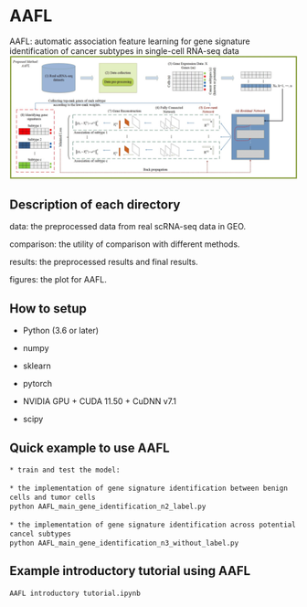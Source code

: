 # AAFL
AAFL: automatic association feature learning for gene signature identification of cancer subtypes in single-cell RNA-seq data
![](https://github.com/linxi159/AAFL/blob/main/figures/AAFL.jpg) 

## Description of each directory
data: the preprocessed data from real scRNA-seq data in GEO.

comparison: the utility of comparison with different methods.

results: the preprocessed results and final results.

figures: the plot for AAFL.


## How to setup

* Python (3.6 or later)

* numpy

* sklearn

* pytorch

* NVIDIA GPU + CUDA 11.50 + CuDNN v7.1

* scipy


## Quick example to use AAFL
```
* train and test the model:

* the implementation of gene signature identification between benign cells and tumor cells
python AAFL_main_gene_identification_n2_label.py

* the implementation of gene signature identification across potential cancel subtypes
python AAFL_main_gene_identification_n3_without_label.py

```

## Example introductory tutorial using AAFL
```
AAFL introductory tutorial.ipynb
```
